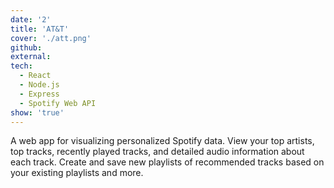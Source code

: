 ```yaml
---
date: '2'
title: 'AT&T'
cover: './att.png'
github: 
external: 
tech:
  - React
  - Node.js
  - Express
  - Spotify Web API
show: 'true'
---
```


A web app for visualizing personalized Spotify data. View your top artists, top tracks, recently played tracks, and detailed audio information about each track. Create and save new playlists of recommended tracks based on your existing playlists and more.
